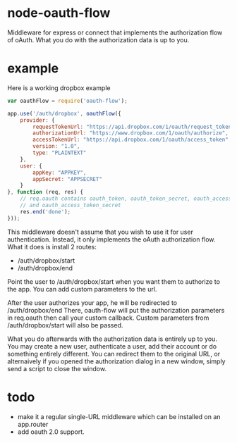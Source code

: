 # node-oauth-flow

Middleware for express or connect that implements 
the authorization flow of oAuth. What you do with
the authorization data is up to you.

# example

Here is a working dropbox example

```js
var oauthFlow = require('oauth-flow');

app.use('/auth/dropbox', oauthFlow({
    provider: {
        requestTokenUrl: "https://api.dropbox.com/1/oauth/request_token",
        authorizationUrl: "https://www.dropbox.com/1/oauth/authorize",
        accessTokenUrl: "https://api.dropbox.com/1/oauth/access_token",
        version: "1.0",
        type: "PLAINTEXT"
    },
    user: {
        appKey: "APPKEY",
        appSecret: "APPSECRET"
    }
}, function (req, res) {
    // req.oauth contains oauth_token, oauth_token_secret, oauth_access_token,
    // and oauth_access_token_secret
    res.end('done');
}));
```

This middleware doesn't assume that you wish to use it for user authentication.
Instead, it only implements the oAuth authorization flow. What it does is
install 2 routes:

* /auth/dropbox/start
* /auth/dropbox/end

Point the user to /auth/dropbox/start when you want them to authorize to
the app. You can add custom parameters to the url.

After the user authorizes your app, he will be redirected to /auth/dropbox/end
There, oauth-flow will put the authorization parameters in req.oauth then
call your custom callback. Custom parameters from /auth/dropbox/start will
also be passed.

What you do afterwards with the authorization data is entirely up to you.
You may create a new user, authenticate a user, add their account or do
something entirely different. You can redirect them to the original URL, or
alternaively if you opened the authorization dialog in a new window, simply
send a script to close the window.

# todo

* make it a regular single-URL middleware which can be installed on an app.router
* add oauth 2.0 support.


